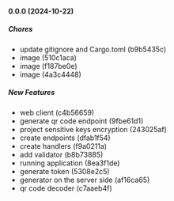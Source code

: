 #### 0.0.0 (2024-10-22)

##### Chores

*  update gitignore and Cargo.toml (b9b5435c)
*  image (510c1aca)
*  image (f187be0e)
*  image (4a3c4448)

##### New Features

*  web client (c4b56659)
*  generate qr code endpoint (9fbe61d1)
*  project sensitive keys encryption (243025af)
*  create endpoints (dfab1f54)
*  create handlers (f9a0211a)
*  add validator (b8b73885)
*  running application (8ea3f1de)
*  generate token (5308e2c5)
*  generator on the server side (af16ca65)
*  qr code decoder (c7aaeb4f)

